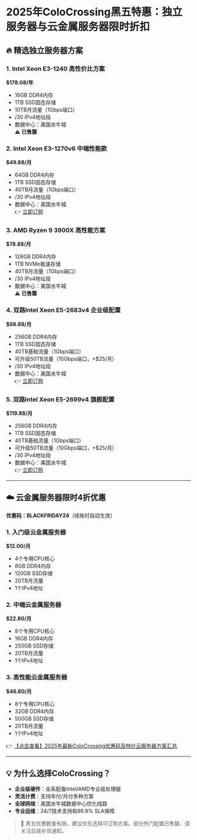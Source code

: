 # 2025年ColoCrossing黑五特惠：独立服务器与云金属服务器限时折扣

## 🔥 精选独立服务器方案

### 1. Intel Xeon E3-1240 高性价比方案
**$178.08/年**  
- 16GB DDR4内存  
- 1TB SSD固态存储  
- 10TB月流量（1Gbps端口）  
- /30 IPv4地址段  
- 数据中心：美国水牛城  
⚠️ **已售罄**  

### 2. Intel Xeon E3-1270v6 中端性能款
**$49.88/月**  
- 64GB DDR4内存  
- 1TB SSD固态存储  
- 40TB月流量（1Gbps端口）  
- /30 IPv4地址段  
- 数据中心：美国水牛城  
👉 [立即订购](https://bit.ly/ColoCrossing)  

### 3. AMD Ryzen 9 3900X 高性能方案
**$78.88/月**  
- 128GB DDR4内存  
- 1TB NVMe极速存储  
- 40TB月流量（1Gbps端口）  
- /30 IPv4地址段  
- 数据中心：美国水牛城  
⚠️ **已售罄**  

### 4. 双路Intel Xeon E5-2683v4 企业级配置
**$98.88/月**  
- 256GB DDR4内存  
- 1TB SSD固态存储  
- 40TB基础流量（1Gbps端口）  
- 可升级50TB流量（10Gbps端口，+$25/月）  
- /30 IPv4地址段  
- 数据中心：美国水牛城  
👉 [立即订购](https://bit.ly/ColoCrossing)  

### 5. 双路Intel Xeon E5-2699v4 旗舰配置
**$119.88/月**  
- 256GB DDR4内存  
- 1TB SSD固态存储  
- 40TB基础流量（1Gbps端口）  
- 可升级50TB流量（10Gbps端口，+$25/月）  
- /30 IPv4地址段  
- 数据中心：美国水牛城  
👉 [立即订购](https://bit.ly/ColoCrossing)  

---

## ☁️ 云金属服务器限时4折优惠
**优惠码：BLACKFRIDAY24**（结账时自动生效）

### 1. 入门级云金属服务器
**$12.00/月**  
- 4个专用CPU核心  
- 8GB DDR4内存  
- 120GB SSD存储  
- 20TB月流量  
- 1个IPv4地址  

### 2. 中端云金属服务器
**$22.80/月**  
- 8个专用CPU核心  
- 16GB DDR4内存  
- 250GB SSD存储  
- 20TB月流量  
- 1个IPv4地址  

### 3. 高性能云金属服务器
**$46.80/月**  
- 8个专用CPU核心  
- 32GB DDR4内存  
- 500GB SSD存储  
- 20TB月流量  
- 1个IPv4地址  

👉 [【点击查看】2025年最新ColoCrossing优惠码及特价云服务器方案汇总](https://bit.ly/ColoCrossing)

---

## 💡 为什么选择ColoCrossing？
- **企业级硬件**：全系配备Intel/AMD专业级处理器  
- **灵活计费**：支持年付/月付多种方案  
- **全球网络**：美国水牛城数据中心优化线路  
- **专业运维**：24/7技术支持和99.9% SLA保障  

> 📢 黑五优惠数量有限，建议优先选择可订购方案。部分热门配置已售罄，请关注后续补货通知。